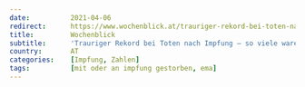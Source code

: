 ```yaml
---
date:          2021-04-06
redirect:      https://www.wochenblick.at/trauriger-rekord-bei-toten-nach-impfung-so-viele-waren-es-noch-nie/
title:         Wochenblick
subtitle:      'Trauriger Rekord bei Toten nach Impfung – so viele waren es noch nie!'
country:       AT
categories:    [Impfung, Zahlen]
tags:          [mit oder an impfung gestorben, ema]
---
```

